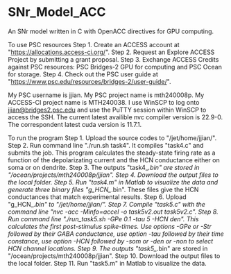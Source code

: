 # SNr_Model_ACC
An SNr model written in C with OpenACC directives for GPU computing.

To use PSC resources
Step 1. Create an ACCESS account at "https://allocations.access-ci.org/".
Step 2. Request an Explore ACCESS Project by submitting a grant proposal.
Step 3. Exchange ACCESS Credits against PSC resources: PSC Bridges-2 GPU for computing and PSC Ocean for storage.
Step 4. Check out the PSC user guide at "https://www.psc.edu/resources/bridges-2/user-guide/".

My PSC username is jjian. My PSC project name is mth240008p. My ACCESS-CI project name is MTH240038.
I use WinSCP to log onto jjian@bridges2.psc.edu and use the PuTTY session within WinSCP to access the SSH.
The current latest availible nvc compiler version is 22.9-0. The correspondent latest cuda version is 11.7.1.

To run the program
Step 1. Upload the source codes to "/jet/home/jjian/".
Step 2. Run command line "./run.sh task4". It compiles "task4.c" and submits the job. This program calculates the steady-state firing rate as a function of the depolarizating current and the HCN conductance either on soma or on dendrite. 
Step 3. The outputs "task4_*.bin" are stored in "/ocean/projects/mth240008p/jjian".
Step 4. Download the output files to the local folder.
Step 5. Run "task4.m" in Matlab to visualize the data and generate three binary files "g_HCN_*.bin". These files give the HCN conductances that match experimental results. 
Step 6. Upload "g_HCN_*.bin" to "/jet/home/jjian/".
Step 7. Compile "task5.c" with the command line "nvc -acc -Minfo=accel -o task5v2.out task5v2.c".
Step 8. Run command line "./run_task5.sh -GPe 0.1 -tau 5 -HCN den". This calculates the first post-stimulus spike-times. Use options -GPe or -Str followed by their GABA conductance, use option -tau followed by their time constance, use option -HCN followed by -som or -den or -non to select HCN channel locations.
Step 9. The outputs "task5_*.bin" are stored in "/ocean/projects/mth240008p/jjian".
Step 10. Download the output files to the local folder.
Step 11. Run "task5.m" in Matlab to visualize the data.
